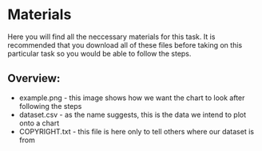 # Materials
Here you will find all the neccessary materials for this task. 
It is recommended that you download all of these files before taking on this particular task so you would be able to follow the steps.
## Overview:
- example.png - this image shows how we want the chart to look after following the steps
- dataset.csv - as the name suggests, this is the data we intend to plot onto a chart
- COPYRIGHT.txt - this file is here only to tell others where our dataset is from
